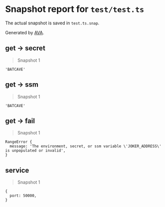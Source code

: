 # Snapshot report for `test/test.ts`

The actual snapshot is saved in `test.ts.snap`.

Generated by [AVA](https://avajs.dev).

## get → secret

> Snapshot 1

    'BATCAVE'

## get → ssm

> Snapshot 1

    'BATCAVE'

## get → fail

> Snapshot 1

    RangeError {
      message: 'The environment, secret, or ssm variable \'JOKER_ADDRESS\' is unpopulated or invalid',
    }

## service

> Snapshot 1

    {
      port: 50000,
    }
